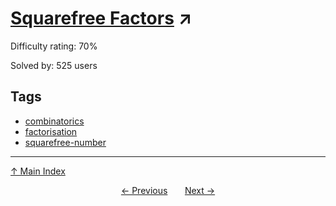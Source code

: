 # [Squarefree Factors](https://projecteuler.net/problem=362) ↗️

Difficulty rating: 70%

Solved by: 525 users
## Tags

- [combinatorics](../tags/combinatorics.md)
- [factorisation](../tags/factorisation.md)
- [squarefree-number](../tags/squarefree-number.md)



---

[↑ Main Index](../README.md)


<div align=center><a href='361.md'>← Previous</a> &nbsp;&nbsp; &nbsp;&nbsp;  <a href='363.md'>Next →</a></div>
